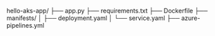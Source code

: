 hello-aks-app/ 
├── app.py 
├── requirements.txt 
├── Dockerfile 
├── manifests/ 
  │ ├── deployment.yaml 
  │ └── service.yaml 
├── azure-pipelines.yml

